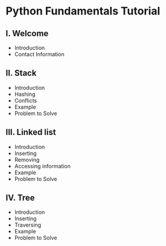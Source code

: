 # Python Fundamentals Tutorial
## I. Welcome
* Introduction
* Contact Information
## II. Stack
* Introduction
* Hashing
* Conflicts
* Example
* Problem to Solve
## III. Linked list
* Introduction
* Inserting
* Removing
* Accessing information
* Example
* Problem to Solve
## IV. Tree
* Introduction
* Inserting
* Traversing
* Example
* Problem to Solve
